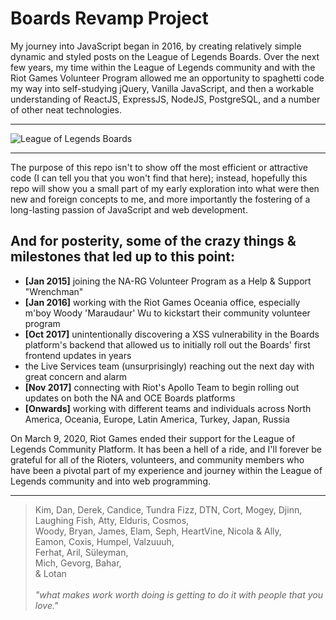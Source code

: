 Boards Revamp Project
=================
My journey into JavaScript began in 2016, by creating relatively simple dynamic and styled posts on the League of Legends Boards. Over the next few years, my time within the League of Legends community and with the Riot Games Volunteer Program allowed me an opportunity to spaghetti code my way into self-studying jQuery, Vanilla JavaScript, and then a workable understanding of ReactJS, ExpressJS, NodeJS, PostgreSQL, and a number of other neat technologies.
________________________
![League of Legends Boards](https://i.imgur.com/by5EEAH.jpg)
________________________
The purpose of this repo isn't to show off the most efficient or attractive code (I can tell you that you won't find that here); instead, hopefully this repo will show you a small part of my early exploration into what were then new and foreign concepts to me, and more importantly the fostering of a long-lasting passion of JavaScript and web development.

## And for posterity, some of the crazy things & milestones that led up to this point:
* **[Jan 2015]** joining the NA-RG Volunteer Program as a Help & Support "Wrenchman"
* **[Jan 2016]** working with the Riot Games Oceania office, especially m'boy Woody 'Maraudaur' Wu to kickstart their community volunteer program
* **[Oct 2017]** unintentionally discovering a XSS vulnerability in the Boards platform's backend that allowed us to initially roll out the Boards' first frontend updates in years
* the Live Services team (unsurprisingly) reaching out the next day with great concern and alarm
* **[Nov 2017]** connecting with Riot's Apollo Team to begin rolling out updates on both the NA and OCE Boards platforms
* **[Onwards]** working with different teams and individuals across North America, Oceania, Europe, Latin America, Turkey, Japan, Russia

On March 9, 2020, Riot Games ended their support for the League of Legends Community Platform. It has been a hell of a ride, and I'll forever be grateful for all of the Rioters, volunteers, and community members who have been a pivotal part of my experience and journey within the League of Legends community and into web programming.

________________________

> Kim, Dan, Derek, Candice, Tundra Fizz, DTN, Cort, Mogey, Djinn, Laughing Fish, Atty, Elduris, Cosmos,\
Woody, Bryan, James,  Elam, Seph, HeartVine, Nicola & Ally,\
Eamon, Coxis, Humpel, Valzuuuh,\
Ferhat, Aril, Süleyman, \
Mich, Gevorg, Bahar,\
& Lotan\
\
> *"what makes work worth doing is getting to do it with people that you love."*
